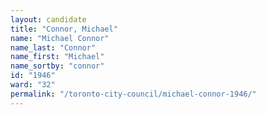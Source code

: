 ```yaml
---
layout: candidate
title: "Connor, Michael"
name: "Michael Connor"
name_last: "Connor"
name_first: "Michael"
name_sortby: "connor"
id: "1946"
ward: "32"
permalink: "/toronto-city-council/michael-connor-1946/"
---
```

